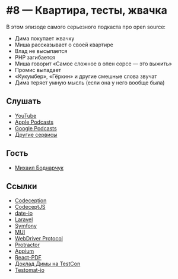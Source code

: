 # #8 — Квартира, тесты, жвачка

В этом эпизоде самого серьезного подкаста про open source:

- Дима покупает жвачку
- Миша рассказывает о своей квартире
- Влад не высыпается
- PHP загибается
- Миша говорит «Самое сложное в опен сорсе — это выжить»
- Промис выпадает
- «Кукумбер», «Гёркин» и другие смешные слова звучат
- Дима теряет умную мысль (если она у него вообще была)

## Слушать

- [YouTube](https://youtu.be/zKzZMKH41LA)
- [Apple Podcasts](https://podcasts.apple.com/ua/podcast/8-%D0%BA%D0%B2%D0%B0%D1%80%D1%82%D0%B8%D1%80%D0%B0-%D1%82%D0%B5%D1%81%D1%82%D1%8B-%D0%B6%D0%B2%D0%B0%D1%87%D0%BA%D0%B0/id1573208350?i=1000537590275&l=ru)
- [Google Podcasts](https://podcasts.google.com/feed/aHR0cHM6Ly9hbmNob3IuZm0vcy81YzVjNGE0OC9wb2RjYXN0L3Jzcw/episode/YzYzZDdlOTgtYzNjOS00OTM0LWFlZjEtNWVlMjk1ZDAwMmUz?sa=X&ved=0CAUQkfYCahcKEwjIkd3ey8zzAhUAAAAAHQAAAAAQCg)
- [Другие сервисы](https://github.com/goose-duck/podcast#%D1%81%D1%81%D1%8B%D0%BB%D0%BA%D0%B8)

## Гость

- [Михаил Боднарчук](https://twitter.com/davert)

## Ссылки

- [Codeception](https://github.com/codeception/codeception)
- [CodeceptJS](https://github.com/codeceptjs/CodeceptJS)
- [date-io](https://github.com/dmtrKovalenko/date-io)
- [Laravel](https://github.com/laravel)
- [Symfony](https://github.com/symfony)
- [MUI](https://mui.com/)
- [WebDriver Protocol](https://w3c.github.io/webdriver/)
- [Protractor](https://github.com/angular/protractor)
- [Appium](https://github.com/appium/appium)
- [React-PDF](https://github.com/diegomura/react-pdf)
- [Доклад Димы на TestCon](https://youtu.be/AvgiFm-xtuc)
- [Testomat-io](https://testomat.io/)